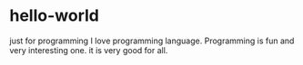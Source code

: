 # hello-world
just for programming
I love programming language.
Programming is fun and very interesting one.
it is very good for all.
